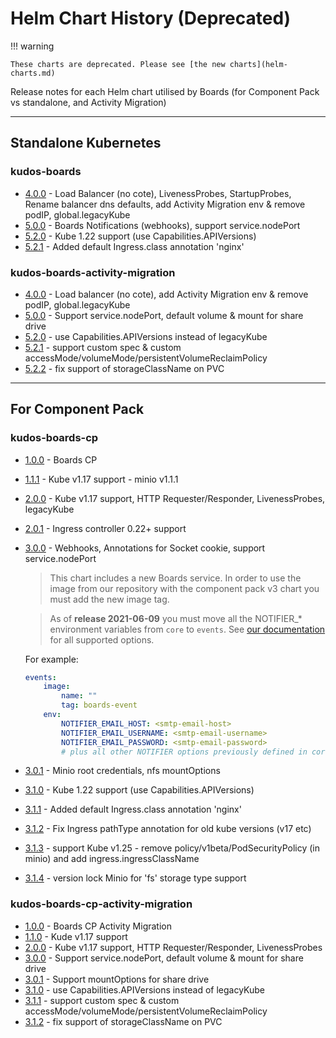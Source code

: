 # Helm Chart History (Deprecated)

!!! warning

    These charts are deprecated. Please see [the new charts](helm-charts.md)

Release notes for each Helm chart utilised by Boards (for Component Pack vs standalone, and Activity Migration)

---

## Standalone Kubernetes

### kudos-boards

-   [4.0.0](../assets/config/kubernetes/kudos-boards-4.0.0.tgz) - Load Balancer (no cote), LivenessProbes, StartupProbes, Rename balancer dns defaults, add Activity Migration env & remove podIP, global.legacyKube
-   [5.0.0](../assets/config/kubernetes/kudos-boards-5.0.0.tgz) - Boards Notifications (webhooks), support service.nodePort
-   [5.2.0](../assets/config/kubernetes/kudos-boards-5.2.0.tgz) - Kube 1.22 support (use Capabilities.APIVersions)
-   [5.2.1](../assets/config/kubernetes/kudos-boards-5.2.1.tgz) - Added default Ingress.class annotation 'nginx'

### kudos-boards-activity-migration

-   [4.0.0](../assets/config/kubernetes/kudos-boards-activity-migration-4.0.0.tgz) - Load balancer (no cote), add Activity Migration env & remove podIP, global.legacyKube
-   [5.0.0](../assets/config/kubernetes/kudos-boards-activity-migration-5.0.0.tgz) - Support service.nodePort, default volume & mount for share drive
-   [5.2.0](../assets/config/kubernetes/kudos-boards-activity-migration-5.2.0.tgz) - use Capabilities.APIVersions instead of legacyKube
-   [5.2.1](../assets/config/kubernetes/kudos-boards-activity-migration-5.2.1.tgz) - support custom spec & custom accessMode/volumeMode/persistentVolumeReclaimPolicy
-   [5.2.2](../assets/config/kubernetes/kudos-boards-activity-migration-5.2.2.tgz) - fix support of storageClassName on PVC

---

## For Component Pack

### kudos-boards-cp

-   [1.0.0](../assets/config/kubernetes/kudos-boards-cp-1.0.0.tgz) - Boards CP
-   [1.1.1](../assets/config/kubernetes/kudos-boards-cp-1.1.1.tgz) - Kube v1.17 support - minio v1.1.1
-   [2.0.0](../assets/config/kubernetes/kudos-boards-cp-2.0.0.tgz) - Kube v1.17 support, HTTP Requester/Responder, LivenessProbes, legacyKube
-   [2.0.1](../assets/config/kubernetes/kudos-boards-cp-2.0.1.tgz) - Ingress controller 0.22+ support
-   [3.0.0](../assets/config/kubernetes/kudos-boards-cp-3.0.0.tgz) - Webhooks, Annotations for Socket cookie, support service.nodePort

    > This chart includes a new Boards service. In order to use the image from our repository with the component pack v3 chart you must add the new image tag.

    > As of **release 2021-06-09** you must move all the NOTIFIER\_\* environment variables from `core` to `events`. See [our documentation](env/common.md) for all supported options.

    For example:

    ```yaml
    events:
        image:
            name: ""
            tag: boards-event
        env:
            NOTIFIER_EMAIL_HOST: <smtp-email-host>
            NOTIFIER_EMAIL_USERNAME: <smtp-email-username>
            NOTIFIER_EMAIL_PASSWORD: <smtp-email-password>
            # plus all other NOTIFIER options previously defined in core
    ```

-   [3.0.1](../assets/config/kubernetes/kudos-boards-cp-3.0.1.tgz) - Minio root credentials, nfs mountOptions
-   [3.1.0](../assets/config/kubernetes/kudos-boards-cp-3.1.0.tgz) - Kube 1.22 support (use Capabilities.APIVersions)
-   [3.1.1](../assets/config/kubernetes/kudos-boards-cp-3.1.1.tgz) - Added default Ingress.class annotation 'nginx'
-   [3.1.2](../assets/config/kubernetes/kudos-boards-cp-3.1.2.tgz) - Fix Ingress pathType annotation for old kube versions (v17 etc)
-   [3.1.3](../assets/config/kubernetes/kudos-boards-cp-3.1.3.tgz) - support Kube v1.25 - remove policy/v1beta/PodSecurityPolicy (in minio) and add ingress.ingressClassName
-   [3.1.4](../assets/config/kubernetes/kudos-boards-cp-3.1.4.tgz) - version lock Minio for 'fs' storage type support

### kudos-boards-cp-activity-migration

-   [1.0.0](../assets/config/kubernetes/kudos-boards-cp-activity-migration-1.0.0.tgz) - Boards CP Activity Migration
-   [1.1.0](../assets/config/kubernetes/kudos-boards-cp-activity-migration-1.1.0.tgz) - Kude v1.17 support
-   [2.0.0](../assets/config/kubernetes/kudos-boards-cp-activity-migration-2.0.0.tgz) - Kube v1.17 support, HTTP Requester/Responder, LivenessProbes
-   [3.0.0](../assets/config/kubernetes/kudos-boards-cp-activity-migration-3.0.0.tgz) - Support service.nodePort, default volume & mount for share drive
-   [3.0.1](../assets/config/kubernetes/kudos-boards-cp-activity-migration-3.0.1.tgz) - Support mountOptions for share drive
-   [3.1.0](../assets/config/kubernetes/kudos-boards-cp-activity-migration-3.1.0.tgz) - use Capabilities.APIVersions instead of legacyKube
-   [3.1.1](../assets/config/kubernetes/kudos-boards-cp-activity-migration-3.1.1.tgz) - support custom spec & custom accessMode/volumeMode/persistentVolumeReclaimPolicy
-   [3.1.2](../assets/config/kubernetes/kudos-boards-cp-activity-migration-3.1.2.tgz) - fix support of storageClassName on PVC
